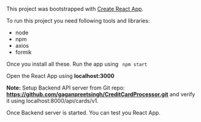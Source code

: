 This project was bootstrapped with [Create React App](https://github.com/facebook/create-react-app).

To run this project you need following tools and libraries:
- node
- npm
- axios
- formik

Once you install all these. Run the app using <code> npm start </code>

Open the React App using <b>localhost:3000</b> <br/>

<b>Note:</b> Setup Backend API server from Git repo: <b>https://github.com/gaganpreetsingh/CreditCardProcessor.git</b> and verify it using localhost:8000/api/cards/v1.

Once Backend server is started. You can test you React App.
